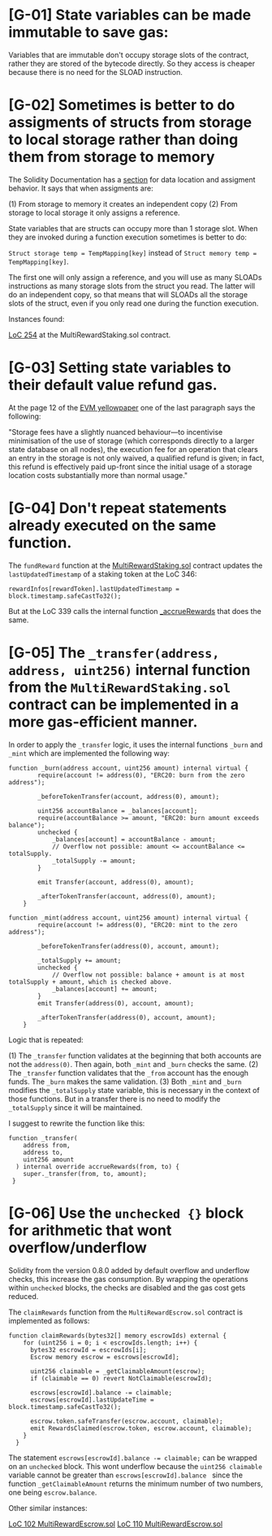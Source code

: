 # [G-01] State variables can be made immutable to save gas:

Variables that are immutable don't occupy storage slots of the contract, rather they are stored of the bytecode directly. So they access is cheaper because there is no need for the SLOAD instruction.

# [G-02] Sometimes is better to do assigments of structs from storage to local storage rather than doing them from storage to memory

The Solidity Documentation has a [section](https://docs.soliditylang.org/en/v0.8.18/types.html#data-location-and-assignment-behaviour) for data location and assigment behavior.  It says that when assigments are:

(1) From storage to memory it creates an independent copy
(2) From storage to local storage it only assigns a reference.

State variables that are structs can occupy more than 1 storage slot. When they are invoked during a function execution sometimes is better to do:

`Struct storage temp = TempMapping[key]` instead of `Struct memory temp = TempMapping[key]`.

The first one will only assign a reference, and you will use as many SLOADs instructions as many storage slots from the struct you read. The latter will do an independent copy, so that means that will SLOADs all the storage slots of the struct, even if you only read one during the function execution.

Instances found:

[LoC 254](https://github.com/code-423n4/2023-01-popcorn/blob/main/src/utils/MultiRewardStaking.sol#L254) at the MultiRewardStaking.sol contract.



# [G-03] Setting state variables to their default value refund gas.

At the page 12 of the [EVM yellowpaper](https://ethereum.github.io/yellowpaper/paper.pdf) one of the last paragraph says the following: 

"Storage fees have a slightly nuanced behaviour—to incentivise minimisation of the use of storage (which corresponds directly to a larger state database on all nodes), the execution fee for an operation that clears an entry in the storage is not only waived, a qualified refund is given; in fact, this refund is effectively paid up-front since the initial usage of a storage location costs substantially more than normal usage."

# [G-04] Don't repeat statements already executed on the same function.

The `fundReward` function at the [MultiRewardStaking.sol](https://github.com/code-423n4/2023-01-popcorn/blob/main/src/utils/MultiRewardStaking.sol) contract updates the `lastUpdatedTimestamp` of a staking token at the LoC 346:

`rewardInfos[rewardToken].lastUpdatedTimestamp = block.timestamp.safeCastTo32();`

But at the LoC 339 calls the internal function [_accrueRewards](https://github.com/code-423n4/2023-01-popcorn/blob/main/src/utils/MultiRewardStaking.sol#L339) that does the same.

# [G-05] The `_transfer(address, address, uint256)` internal function from the `MultiRewardStaking.sol` contract can be implemented in a more gas-efficient manner.

In order to apply the `_transfer` logic, it uses the internal functions `_burn` and `_mint` which are implemented the following way:

```
function _burn(address account, uint256 amount) internal virtual {
        require(account != address(0), "ERC20: burn from the zero address");

        _beforeTokenTransfer(account, address(0), amount);

        uint256 accountBalance = _balances[account];
        require(accountBalance >= amount, "ERC20: burn amount exceeds balance");
        unchecked {
            _balances[account] = accountBalance - amount;
            // Overflow not possible: amount <= accountBalance <= totalSupply.
            _totalSupply -= amount;
        }

        emit Transfer(account, address(0), amount);

        _afterTokenTransfer(account, address(0), amount);
    }

function _mint(address account, uint256 amount) internal virtual {
        require(account != address(0), "ERC20: mint to the zero address");

        _beforeTokenTransfer(address(0), account, amount);

        _totalSupply += amount;
        unchecked {
            // Overflow not possible: balance + amount is at most totalSupply + amount, which is checked above.
            _balances[account] += amount;
        }
        emit Transfer(address(0), account, amount);

        _afterTokenTransfer(address(0), account, amount);
    }
```
Logic that is repeated:

(1) The `_transfer` function validates at the beginning that both accounts are not the `address(0)`. Then again, both `_mint` and `_burn` checks the same. 
(2) The `_transfer` function validates that the `_from` account has the enough funds. The `_burn` makes the same validation.
(3) Both `_mint` and `_burn` modifies the `_totalSupply` state variable, this is necessary in the context of those functions. But in a transfer there is no need to modify the `_totalSupply` since it will be maintained.

I suggest to rewrite the function like this:

```
function _transfer(
    address from,
    address to,
    uint256 amount
  ) internal override accrueRewards(from, to) {
    super._transfer(from, to, amount);
 }
```
# [G-06] Use the `unchecked {}` block for arithmetic that wont overflow/underflow

Solidity from the version 0.8.0 added by default overflow and underflow checks, this increase the gas consumption. By wrapping the operations within `unchecked` blocks, the checks are disabled and the gas cost gets reduced.

The `claimRewards` function from the `MultiRewardEscrow.sol` contract is implemented as follows:

```
function claimRewards(bytes32[] memory escrowIds) external {
    for (uint256 i = 0; i < escrowIds.length; i++) {
      bytes32 escrowId = escrowIds[i];
      Escrow memory escrow = escrows[escrowId];

      uint256 claimable = _getClaimableAmount(escrow);
      if (claimable == 0) revert NotClaimable(escrowId);

      escrows[escrowId].balance -= claimable;
      escrows[escrowId].lastUpdateTime = block.timestamp.safeCastTo32();

      escrow.token.safeTransfer(escrow.account, claimable);
      emit RewardsClaimed(escrow.token, escrow.account, claimable);
    }
  }
```
The statement `escrows[escrowId].balance -= claimable;` can be wrapped on an `unchecked` block. This wont underflow because the `uint256 claimable` variable cannot be greater than `escrows[escrowId].balance ` since the function `_getClaimableAmount` returns the minimum number of two numbers, one being `escrow.balance`.

Other similar instances:

[LoC 102 MultiRewardEscrow.sol](https://github.com/code-423n4/2023-01-popcorn/blob/main/src/utils/MultiRewardEscrow.sol#L102)
[LoC 110 MultiRewardEscrow.sol](https://github.com/code-423n4/2023-01-popcorn/blob/main/src/utils/MultiRewardEscrow.sol#L110)
